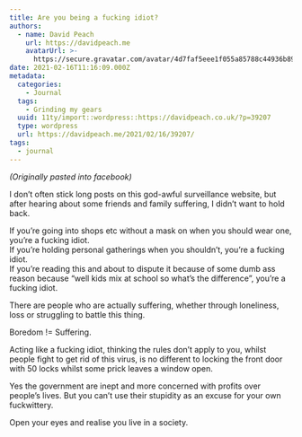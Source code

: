 ```yaml
---
title: Are you being a fucking idiot?
authors:
  - name: David Peach
    url: https://davidpeach.me
    avatarUrl: >-
      https://secure.gravatar.com/avatar/4d7faf5eee1f055a85788c44936b8995eaab6dfb004e7854ec747ccb272e91ee?s=96&d=mm&r=g
date: 2021-02-16T11:16:09.000Z
metadata:
  categories:
    - Journal
  tags:
    - Grinding my gears
  uuid: 11ty/import::wordpress::https://davidpeach.co.uk/?p=39207
  type: wordpress
  url: https://davidpeach.me/2021/02/16/39207/
tags:
  - journal
---
```

_(Originally pasted into facebook)_

I don’t often stick long posts on this god-awful surveillance website, but after hearing about some friends and family suffering, I didn’t want to hold back.

If you’re going into shops etc without a mask on when you should wear one, you’re a fucking idiot.  
If you’re holding personal gatherings when you shouldn’t, you’re a fucking idiot.  
If you’re reading this and about to dispute it because of some dumb ass reason because “well kids mix at school so what’s the difference”, you’re a fucking idiot.

There are people who are actually suffering, whether through loneliness, loss or struggling to battle this thing.

Boredom != Suffering.

Acting like a fucking idiot, thinking the rules don’t apply to you, whilst people fight to get rid of this virus, is no different to locking the front door with 50 locks whilst some prick leaves a window open.

Yes the government are inept and more concerned with profits over people’s lives. But you can’t use their stupidity as an excuse for your own fuckwittery.

Open your eyes and realise you live in a society.
